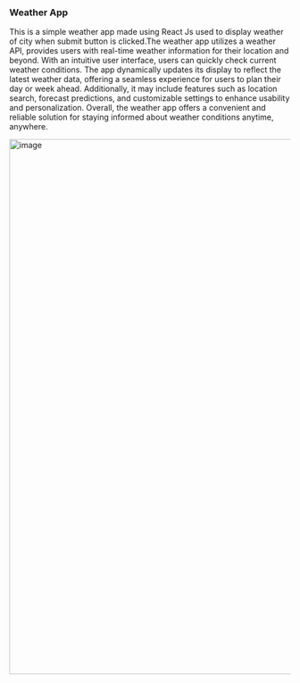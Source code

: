 <h3>Weather App</h3>

<p>This is a simple weather app made using React Js used to display weather of city when submit button is clicked.The weather app utilizes a weather API, provides users with real-time weather information for their location and beyond. With an intuitive user interface, users can quickly check current weather conditions. The app dynamically updates its display to reflect the latest weather data, offering a seamless experience for users to plan their day or week ahead. Additionally, it may include features such as location search, forecast predictions, and customizable settings to enhance usability and personalization. Overall, the weather app offers a convenient and reliable solution for staying informed about weather conditions anytime, anywhere.</p>

<img width="959" alt="image" src="https://github.com/diksh04/WeatherApp/assets/84238934/ba1cfdc5-8d51-4a2b-96c9-08a35d0e532d">
